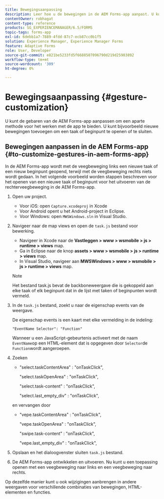 ```yaml
---
title: Bewegingsaanpassing
description: Leer hoe u de bewegingen in de AEM Forms-app aanpast. U kunt de bewegingen aanpassen om een verschillende manier van interactie met de toepassing te bieden.
contentOwner: robhagat
content-type: reference
products: SG_EXPERIENCEMANAGER/6.5/FORMS
topic-tags: forms-app
exl-id: 6debb1a7-7889-4fdd-87c7-ecb87cc0b1f5
solution: Experience Manager, Experience Manager Forms
feature: Adaptive Forms
role: User, Developer
source-git-commit: e821be5233fd5f6688507096790d219d25903892
workflow-type: tm+mt
source-wordcount: '309'
ht-degree: 0%

---
```


# Bewegingsaanpassing {#gesture-customization}

U kunt de gebaren van de AEM Forms-app aanpassen om een aparte methode voor het werken met de app te bieden. U kunt bijvoorbeeld nieuwe bewegingen toevoegen om een taak of beginpunt te openen of te sluiten.

## Bewegingen aanpassen in de AEM Forms-app {#to-customize-gestures-in-aem-forms-app}

In de AEM Forms-app wordt met de veegbeweging links een nieuwe taak of een nieuw beginpunt geopend, terwijl met de veegbeweging rechts niets wordt gedaan. In het volgende voorbeeld worden stappen beschreven voor het openen van een nieuwe taak of beginpunt voor het uitvoeren van de rechterveegbeweging in de AEM Forms-app.

1. Open uw project.

   * Voor iOS: open `Capture.xcodeproj` in Xcode
   * Voor Android opent u het Android-project in Eclipse.
   * Voor Windows: open `MWSWindows.sln` in Visual Studio.

1. Navigeer naar de map views en open de `task.js` bestand voor bewerking.

   * Navigeer in Xcode naar de **Vastleggen > www > wsmobile > js > runtime > views** map.
   * Ga in Eclipse naar de knop **assets > www > wsmobile > js > runtime > views** map.
   * In Visual Studio, navigeer aan **MWSWindows > www > wsmobile > js > runtime > views** map.

   >[!NOTE]
   >
   >Het bestand task.js bevat de backboneweergave die is gekoppeld aan elke taak of elk beginpunt dat in de lijst met taken of beginpunten wordt vermeld.

1. In de `task.js` bestand, zoekt u naar de eigenschap events van de weergave.

   De eigenschap events is een kaart met elke vermelding in de indeling:

   `"EventName Selector": "Function"`

   Wanneer u een JavaScript-gebeurtenis activeert met de naam `EventName`op een HTML-element dat is opgegeven door `Selector`de `Function`wordt aangeroepen.

1. Zoeken

   * &quot;select.taskContentArea&quot; : &quot;onTaskClick&quot;,

     &quot;select.taskOpenArea&quot; : &quot;onTaskClick&quot;,

     &quot;select.task-content&quot; : &quot;onTaskClick&quot;,

     &quot;select.last_empty_div&quot; : &quot;onTaskClick&quot;,

   en vervangen door

   * &quot;vepe.taskContentArea&quot; : &quot;onTaskClick&quot;,

     &quot;vepe.taskOpenArea&quot; : &quot;onTaskClick&quot;,

     &quot;swipe.task-content&quot; : &quot;onTaskClick&quot;,

     &quot;vepe.last_empty_div&quot; : &quot;onTaskClick&quot;,

1. Opslaan en het dialoogvenster sluiten `task.js` bestand.
1. De AEM Forms-app ontwikkelen en uitvoeren. Nu kunt u een toepassing openen met een veegbeweging naar links en een veegbeweging naar rechts.

Op dezelfde manier kunt u ook wijzigingen aanbrengen in andere weergaven voor verschillende combinaties van bewegingen, HTML-elementen en functies.
